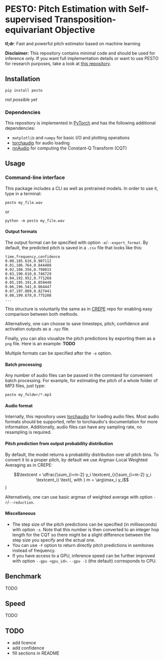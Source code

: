 # PESTO: Pitch Estimation with Self-supervised Transposition-equivariant Objective

**tl;dr**: Fast and powerful pitch estimator based on machine learning

**Disclaimer:** This repository contains minimal code and should be used for inference only.
If you want full implementation details or want to use PESTO for research purposes, take a look at [this repository](https://github.com/aRI0U/pesto-full).


## Installation

```shell
pip install pesto
```
*not possible yet*

### Dependencies

This repository is implemented in [PyTorch](https://pytorch.org/) and has the following additional dependencies:
- `matplotlib` and `numpy` for basic I/O and plotting operations
- [torchaudio](https://pytorch.org/audio/stable/) for audio loading
- [nnAudio](https://github.com/KinWaiCheuk/nnAudio) for computing the Constant-Q Transform (CQT)

## Usage

### Command-line interface

This package includes a CLI as well as pretrained models.
In order to use it, type in a terminal:
```shell
pesto my_file.wav
```
or
```shell
python -m pesto my_file.wav
```

#### Output formats

The output format can be specified with option `-e`/`--export_format`.
By default, the predicted pitch is saved in a `.csv` file that looks like this:
```
time,frequency,confidence
0.00,185.616,0.907112
0.01,186.764,0.844488
0.02,188.356,0.798015
0.03,190.610,0.746729
0.04,192.952,0.771268
0.05,195.191,0.859440
0.06,196.541,0.864447
0.07,197.809,0.827441
0.08,199.678,0.775208
...
```
This structure is voluntarily the same as in [CREPE](https://github.com/marl/crepe) repo for enabling easy comparison between both methods.

Alternatively, one can choose to save timesteps, pitch, confidence and activation outputs as a `.npz` file.

Finally, you can also visualize the pitch predictions by exporting them as a `png` file. Here is an example:
**TODO**

Multiple formats can be specified after the `-e` option.

#### Batch processing

Any number of audio files can be passed in the command for convenient batch processing.
For example, for estimating the pitch of a whole folder of MP3 files, just type:
```shell
pesto my_folder/*.mp3
```

#### Audio format

Internally, this repository uses [torchaudio](https://pytorch.org/audio/stable/backend.html) for loading audio files.
Most audio formats should be supported, refer to torchaudio's documentation for more information. 
Additionally, audio files can have any sampling rate, no resampling is required.

#### Pitch prediction from output probability distribution

By default, the model returns a probability distribution over all pitch bins.
To convert it to a proper pitch, by default we use Argmax-Local Weighted Averaging as in CREPE:

$$\textcent = \dfrac{\sum_{i=m-2} y_i \textcent_i}{\sum_{i=m-2} y_i \textcent_i} \text{, with } m = \arg\max_i y_i$$)

Alternatively, one can use basic argmax of weighted average with option `-r`/`--reduction`.

#### Miscellaneous

- The step size of the pitch predictions can be specified (in milliseconds) with option `-s`. Note that this number is then converted to an integer hop length for the CQT so there might be a slight difference between the step size you specify and the actual one.
- You can use `-F` option to return directly pitch predictions in semitones instead of frequency.
- If you have access to a GPU, inference speed can be further improved with option `--gpu <gpu_id>`. `--gpu -1` (the default) corresponds to CPU.

## Benchmark

TODO

## Speed

TODO

## TODO

- add licence
- add confidence
- fill sections in README